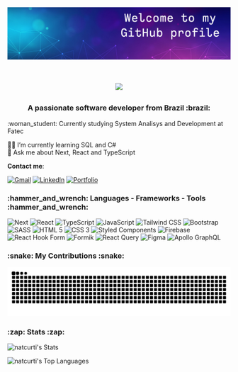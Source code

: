 <div align="center">
  <img src="/github-cover.jpg" alt="Abstract image with title 'Welcome to my github profile'" />
</div>

<div align="center" >
  <h1>
    <img src="https://readme-typing-svg.herokuapp.com/?font=Fira+Code&size=35&pause=1000&center=true&width=500&height=70&lines=Hi+There!%F0%9F%91%8B;I'm+Natalia+Curti;" />
  </h1>
  <h3>A passionate software developer from Brazil :brazil:</h3>
</div>

<div>
  :woman_student: Currently studying System Analisys and Development at Fatec  
  
  :woman_technologist: I’m currently learning SQL and C#   
  :speech_balloon: Ask me about Next, React and TypeScript 
</div>

**Contact me**: 

[![Gmail](https://img.shields.io/badge/Gmail-333333?style=for-the-badge&logo=gmail&logoColor=red)](mailto:naticurti01@gmail.com)
[![LinkedIn](https://img.shields.io/badge/LinkedIn-0077B5?style=for-the-badge&logo=linkedin&logoColor=white)](https://www.linkedin.com/in/natalia-curti-a8b7b425a/)
[![Portfolio](https://img.shields.io/badge/Portfolio-FF5722?style=for-the-badge&logo=todoist&logoColor=white)](https://portfolio-natalia-curti.vercel.app)

<div>
  <h3>:hammer_and_wrench: Languages - Frameworks - Tools :hammer_and_wrench:</h3>

  ![Next](https://img.shields.io/badge/Next.js-000000.svg?style=for-the-badge&logo=nextdotjs&logoColor=white)
  ![React](https://img.shields.io/badge/React-61DAFB.svg?style=for-the-badge&logo=React&logoColor=black)
  ![TypeScript](https://img.shields.io/badge/TypeScript-3178C6.svg?style=for-the-badge&logo=TypeScript&logoColor=white)
  ![JavaScript](https://img.shields.io/badge/JavaScript-F7DF1E.svg?style=for-the-badge&logo=JavaScript&logoColor=black)
  ![Tailwind CSS](https://img.shields.io/badge/Tailwind%20CSS-06B6D4.svg?style=for-the-badge&logo=Tailwind-CSS&logoColor=white)
  ![Bootstrap](https://img.shields.io/badge/Bootstrap-7952B3.svg?style=for-the-badge&logo=Bootstrap&logoColor=white)
  ![SASS](https://img.shields.io/badge/Sass-CC6699.svg?style=for-the-badge&logo=Sass&logoColor=white)
  ![HTML 5](https://img.shields.io/badge/HTML5-E34F26.svg?style=for-the-badge&logo=HTML5&logoColor=white)
  ![CSS 3](https://img.shields.io/badge/CSS-663399.svg?style=for-the-badge&logo=CSS&logoColor=white)
  ![Styled Components](https://img.shields.io/badge/styledcomponents-DB7093.svg?style=for-the-badge&logo=styled-components&logoColor=white)
  ![Firebase](https://img.shields.io/badge/Firebase-DD2C00.svg?style=for-the-badge&logo=Firebase&logoColor=white)
  ![React Hook Form](https://img.shields.io/badge/React%20Hook%20Form-EC5990.svg?style=for-the-badge&logo=React-Hook-Form&logoColor=white)
  ![Formik](https://img.shields.io/badge/Formik-2563EB.svg?style=for-the-badge&logo=Formik&logoColor=white)
  ![React Query](https://img.shields.io/badge/React%20Query-FF4154.svg?style=for-the-badge&logo=React-Query&logoColor=white)
  ![Figma](https://img.shields.io/badge/Figma-F24E1E.svg?style=for-the-badge&logo=Figma&logoColor=white)
  ![Apollo GraphQL](https://img.shields.io/badge/Apollo%20GraphQL-311C87.svg?style=for-the-badge&logo=Apollo-GraphQL&logoColor=white)

</div>

<div>
  <h3>:snake: My Contributions :snake:</h3>

  <picture>
    <source media="(prefers-color-scheme: dark)" srcset="https://raw.githubusercontent.com/natcurti/natcurti/output/github-contribution-grid-snake-dark.svg" />
    <source media="(prefers-color-scheme: light)" srcset="https://raw.githubusercontent.com/natcurti/natcurti/output/github-contribution-grid-snake.svg" />
    <img alt="github-snake" src="https://raw.githubusercontent.com/natcurti/natcurti/output/github-contribution-grid-snake.svg" />
  </picture>
  
</div>

<div>
  <h3>:zap: Stats :zap:</h3>

  ![natcurti's Stats](https://github-readme-stats.vercel.app/api?username=natcurti&theme=neon&show_icons=true&hide_border=true&count_private=true&rank_icon=github&border_radius=10)

  ![natcurti's Top Languages](https://github-readme-stats.vercel.app/api/top-langs/?username=natcurti&theme=midnight-purple&show_icons=true&hide_border=true&layout=compact)

</div>




